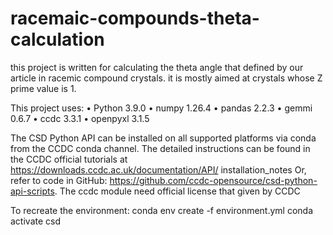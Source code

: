 # racemaic-compounds-theta-calculation
this project is written for calculating the theta angle that defined by our article in racemic compound crystals. it is mostly aimed at crystals whose Z prime value is 1.

This project uses:
	•	Python 3.9.0
	•	numpy 1.26.4
	•	pandas 2.2.3
	•	gemmi 0.6.7
	•	ccdc 3.3.1
	•	openpyxl 3.1.5

The CSD Python API can be installed on all supported platforms via conda from the CCDC conda channel. The  detailed instructions can be found in the CCDC official tutorials at 
https://downloads.ccdc.ac.uk/documentation/API/ installation_notes
Or, refer to code in GitHub:
https://github.com/ccdc-opensource/csd-python-api-scripts.
The ccdc module need official license that given by CCDC

To recreate the environment:
conda env create -f environment.yml
conda activate csd

